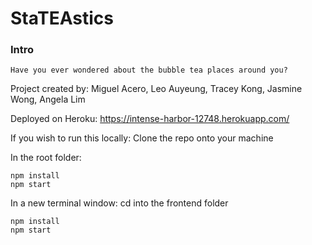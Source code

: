 # StaTEAstics

### Intro

    Have you ever wondered about the bubble tea places around you?

Project created by: Miguel Acero, Leo Auyeung, Tracey Kong, Jasmine Wong, Angela Lim

Deployed on Heroku:
https://intense-harbor-12748.herokuapp.com/

If you wish to run this locally:
Clone the repo onto your machine

In the root folder:
```
npm install
npm start
```

In a new terminal window:
cd into the frontend folder
```
npm install
npm start
```
